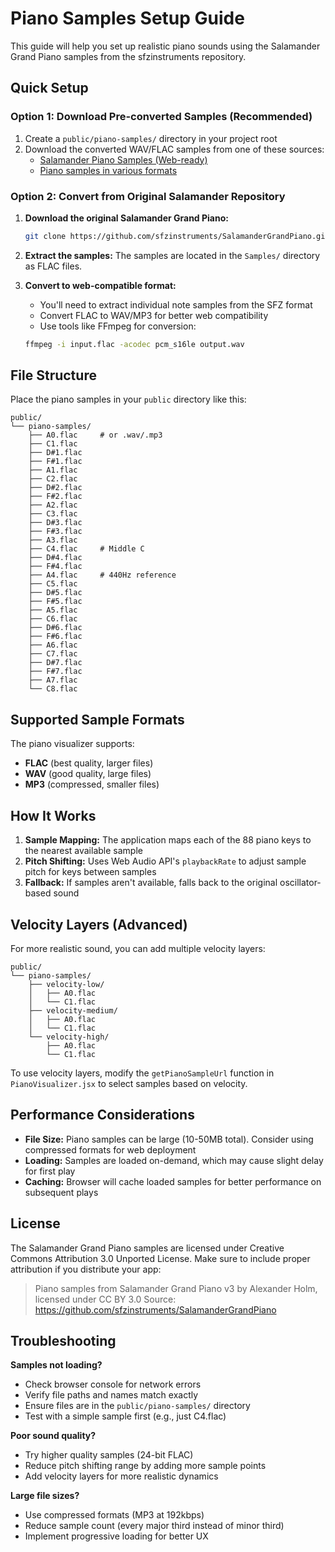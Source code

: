 # Piano Samples Setup Guide

This guide will help you set up realistic piano sounds using the Salamander Grand Piano samples from the sfzinstruments repository.

## Quick Setup

### Option 1: Download Pre-converted Samples (Recommended)

1. Create a `public/piano-samples/` directory in your project root
2. Download the converted WAV/FLAC samples from one of these sources:
   - [Salamander Piano Samples (Web-ready)](https://archive.org/details/SalamanderGrandPianoV3)
   - [Piano samples in various formats](https://freepats.zenvoid.org/Piano/)

### Option 2: Convert from Original Salamander Repository

1. **Download the original Salamander Grand Piano:**

   ```bash
   git clone https://github.com/sfzinstruments/SalamanderGrandPiano.git
   ```

2. **Extract the samples:** The samples are located in the `Samples/` directory as FLAC files.

3. **Convert to web-compatible format:**
   - You'll need to extract individual note samples from the SFZ format
   - Convert FLAC to WAV/MP3 for better web compatibility
   - Use tools like FFmpeg for conversion:
   ```bash
   ffmpeg -i input.flac -acodec pcm_s16le output.wav
   ```

## File Structure

Place the piano samples in your `public` directory like this:

```
public/
└── piano-samples/
    ├── A0.flac     # or .wav/.mp3
    ├── C1.flac
    ├── D#1.flac
    ├── F#1.flac
    ├── A1.flac
    ├── C2.flac
    ├── D#2.flac
    ├── F#2.flac
    ├── A2.flac
    ├── C3.flac
    ├── D#3.flac
    ├── F#3.flac
    ├── A3.flac
    ├── C4.flac     # Middle C
    ├── D#4.flac
    ├── F#4.flac
    ├── A4.flac     # 440Hz reference
    ├── C5.flac
    ├── D#5.flac
    ├── F#5.flac
    ├── A5.flac
    ├── C6.flac
    ├── D#6.flac
    ├── F#6.flac
    ├── A6.flac
    ├── C7.flac
    ├── D#7.flac
    ├── F#7.flac
    ├── A7.flac
    └── C8.flac
```

## Supported Sample Formats

The piano visualizer supports:

- **FLAC** (best quality, larger files)
- **WAV** (good quality, large files)
- **MP3** (compressed, smaller files)

## How It Works

1. **Sample Mapping:** The application maps each of the 88 piano keys to the nearest available sample
2. **Pitch Shifting:** Uses Web Audio API's `playbackRate` to adjust sample pitch for keys between samples
3. **Fallback:** If samples aren't available, falls back to the original oscillator-based sound

## Velocity Layers (Advanced)

For more realistic sound, you can add multiple velocity layers:

```
public/
└── piano-samples/
    ├── velocity-low/
    │   ├── A0.flac
    │   └── C1.flac
    ├── velocity-medium/
    │   ├── A0.flac
    │   └── C1.flac
    └── velocity-high/
        ├── A0.flac
        └── C1.flac
```

To use velocity layers, modify the `getPianoSampleUrl` function in `PianoVisualizer.jsx` to select samples based on velocity.

## Performance Considerations

- **File Size:** Piano samples can be large (10-50MB total). Consider using compressed formats for web deployment
- **Loading:** Samples are loaded on-demand, which may cause slight delay for first play
- **Caching:** Browser will cache loaded samples for better performance on subsequent plays

## License

The Salamander Grand Piano samples are licensed under Creative Commons Attribution 3.0 Unported License. Make sure to include proper attribution if you distribute your app:

> Piano samples from Salamander Grand Piano v3 by Alexander Holm, licensed under CC BY 3.0
> Source: https://github.com/sfzinstruments/SalamanderGrandPiano

## Troubleshooting

**Samples not loading?**

- Check browser console for network errors
- Verify file paths and names match exactly
- Ensure files are in the `public/piano-samples/` directory
- Test with a simple sample first (e.g., just C4.flac)

**Poor sound quality?**

- Try higher quality samples (24-bit FLAC)
- Reduce pitch shifting range by adding more sample points
- Add velocity layers for more realistic dynamics

**Large file sizes?**

- Use compressed formats (MP3 at 192kbps)
- Reduce sample count (every major third instead of minor third)
- Implement progressive loading for better UX
